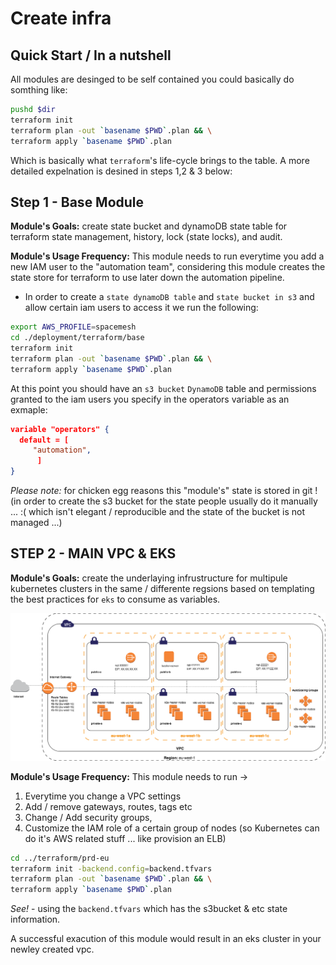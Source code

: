 # Create infra

## Quick Start / In a nutshell

All modules are desinged to be self contained you could basically do somthing like:

```sh
pushd $dir
terraform init
terraform plan -out `basename $PWD`.plan && \
terraform apply `basename $PWD`.plan
```

Which is basically what `terraform`'s life-cycle brings to the table.
A more detailed expelnation is desined in steps 1,2 & 3 below:

## Step 1 - Base Module

**Module's Goals:** create state bucket and dynamoDB state table for terraform state management, history, lock (state locks), and audit.

**Module's Usage Frequency:** This module needs to run everytime you add a new IAM user to the "automation team", considering this module creates the state store for terraform to use later down the automation pipeline.

* In order to create a `state dynamoDB table` and `state bucket in s3` and allow certain iam users to access it we run the following:

```sh
export AWS_PROFILE=spacemesh
cd ./deployment/terraform/base
terraform init
terraform plan -out `basename $PWD`.plan && \
terraform apply `basename $PWD`.plan
```

At this point you should have an `s3 bucket` `DynamoDB` table and permissions granted to the iam users you specify in the operators variable as an exmaple:

```json
variable "operators" {
  default = [
     "automation",
      ]
}
```

*Please note:* for chicken egg reasons this "module's" state is stored in git ! (in order to create the s3 bucket for the state people usually do it manually ... :( which isn't elegant / reproducible and the state of the bucket is not managed ...)

## STEP 2 - MAIN VPC & EKS

**Module's Goals:** create the underlaying infrustructure for multipule kubernetes clusters in the same / differente regsions based on templating the best practices for `eks` to consume as variables.

![static/aws-vpc.png](static/aws-vpc.png)

**Module's Usage Frequency:** This module needs to run ->

1. Everytime you change a VPC settings
1. Add / remove gateways, routes, tags etc
1. Change / Add security groups,
1. Customize the IAM role of a certain group of nodes (so Kubernetes can do it's AWS related stuff ... like provision an ELB)

```sh
cd ../terraform/prd-eu
terraform init -backend.config=backend.tfvars
terraform plan -out `basename $PWD`.plan && \
terraform apply `basename $PWD`.plan
```

*See!* - using the `backend.tfvars` which has the s3bucket & etc state information.

A successful exacution of this module would result in an eks cluster in your newley created vpc.